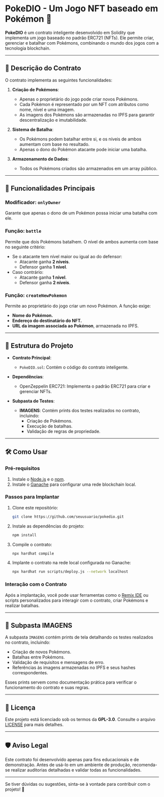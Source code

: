 # PokeDIO - Um Jogo NFT baseado em Pokémon 🐾

**PokeDIO** é um contrato inteligente desenvolvido em Solidity que implementa um jogo baseado no padrão ERC721 (NFTs). Ele permite criar, gerenciar e batalhar com Pokémons, combinando o mundo dos jogos com a tecnologia blockchain.

---

## 📝 Descrição do Contrato

O contrato implementa as seguintes funcionalidades:

1. **Criação de Pokémons**:
   - Apenas o proprietário do jogo pode criar novos Pokémons.
   - Cada Pokémon é representado por um NFT com atributos como nome, nível e uma imagem.
   - As imagens dos Pokémons são armazenadas no IPFS para garantir descentralização e imutabilidade.

2. **Sistema de Batalha**:
   - Os Pokémons podem batalhar entre si, e os níveis de ambos aumentam com base no resultado.
   - Apenas o dono do Pokémon atacante pode iniciar uma batalha.

3. **Armazenamento de Dados**:
   - Todos os Pokémons criados são armazenados em um array público.

---

## 🚀 Funcionalidades Principais

### Modificador: `onlyOwner`
Garante que apenas o dono de um Pokémon possa iniciar uma batalha com ele.

### Função: `battle`
Permite que dois Pokémons batalhem. O nível de ambos aumenta com base no seguinte critério:

- Se o atacante tem nível maior ou igual ao do defensor:
  - Atacante ganha **2 níveis**.
  - Defensor ganha **1 nível**.
- Caso contrário:
  - Atacante ganha **1 nível**.
  - Defensor ganha **2 níveis**.

### Função: `createNewPokemon`
Permite ao proprietário do jogo criar um novo Pokémon. A função exige:
- **Nome do Pokémon.**
- **Endereço do destinatário do NFT.**
- **URL da imagem associada ao Pokémon**, armazenada no IPFS.

---

## 📂 Estrutura do Projeto

- **Contrato Principal**:
  - `PokeDIO.sol`: Contém o código do contrato inteligente.

- **Dependências**:
  - OpenZeppelin ERC721: Implementa o padrão ERC721 para criar e gerenciar NFTs.

- **Subpasta de Testes**:
  - **IMAGENS**: Contém prints dos testes realizados no contrato, incluindo:
    - Criação de Pokémons.
    - Execução de batalhas.
    - Validação de regras de propriedade.

---

## 🛠️ Como Usar

### Pré-requisitos
1. Instale o [Node.js](https://nodejs.org/) e o [npm](https://www.npmjs.com/).
2. Instale o [Ganache](https://trufflesuite.com/ganache/) para configurar uma rede blockchain local.

### Passos para Implantar

1. Clone este repositório:
   ```bash
   git clone https://github.com/seuusuario/pokedio.git
   ```
2. Instale as dependências do projeto:
   ```bash
   npm install
   ```
3. Compile o contrato:
   ```bash
   npx hardhat compile
   ```
4. Implante o contrato na rede local configurada no Ganache:
   ```bash
   npx hardhat run scripts/deploy.js --network localhost
   ```

### Interação com o Contrato
Após a implantação, você pode usar ferramentas como o [Remix IDE](https://remix.ethereum.org/) ou scripts personalizados para interagir com o contrato, criar Pokémons e realizar batalhas.

---

## 📸 Subpasta IMAGENS

A subpasta `IMAGENS` contém prints de tela detalhando os testes realizados no contrato, incluindo:
- Criação de novos Pokémons.
- Batalhas entre Pokémons.
- Validação de requisitos e mensagens de erro.
- Referências às imagens armazenadas no IPFS e seus hashes correspondentes.

Esses prints servem como documentação prática para verificar o funcionamento do contrato e suas regras.

---

## 📄 Licença

Este projeto está licenciado sob os termos da **GPL-3.0**. Consulte o arquivo [LICENSE](LICENSE) para mais detalhes.

---

## 🛡️ Aviso Legal

Este contrato foi desenvolvido apenas para fins educacionais e de demonstração. Antes de usá-lo em um ambiente de produção, recomenda-se realizar auditorias detalhadas e validar todas as funcionalidades.

---

Se tiver dúvidas ou sugestões, sinta-se à vontade para contribuir com o projeto! 🚀
